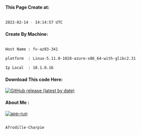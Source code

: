 
   
#### This Page Create at:

```bash

2022-02-14 - 14:14:57 UTC

```

#### Create By Machine:

```bash

Host Name : fv-az83-341

platform  : Linux-5.11.0-1028-azure-x86_64-with-glibc2.31

Ip Local  : 10.1.0.16

```
#### Download This code Here:

[![GitHub release (latest by date)](https://img.shields.io/github/v/release/Afrodille-Charpie/App-Run-1?style=for-the-badge&label=Download)](https://github.com/Afrodille-Charpie/App-Run-1/releases) 

</p> 

#### About Me :

[![app-run](https://github.com/Afrodille-Charpie/App-Run-1/actions/workflows/app-run.yml/badge.svg)](https://github.com/Afrodille-Charpie/App-Run-1/actions/workflows/app-run.yml)

```bash

Afrodille-Charpie

```

